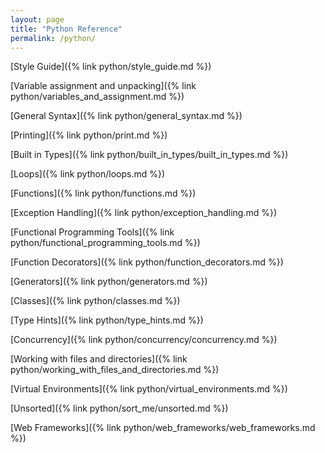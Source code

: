 ```yaml
---
layout: page
title: "Python Reference"
permalink: /python/
---
```


[comment]: <> (TODO: Look at https://docs.python.org/3/library/stdtypes.html for a comprehensive list of Python built in types you can use for organizing your notes.)
[comment]: <> (TODO: The above link is also a good starting point for what to add to notes for each type.)

[Style Guide]({% link python/style_guide.md %})

[Variable assignment and unpacking]({% link python/variables_and_assignment.md %})

[General Syntax]({% link python/general_syntax.md %})

[Printing]({% link python/print.md %})

[Built in Types]({% link python/built_in_types/built_in_types.md %})

[Loops]({% link python/loops.md %})

[Functions]({% link python/functions.md %})

[Exception Handling]({% link python/exception_handling.md %})

[Functional Programming Tools]({% link python/functional_programming_tools.md %})

[Function Decorators]({% link python/function_decorators.md %})

[Generators]({% link python/generators.md %})

[Classes]({% link python/classes.md %})

[Type Hints]({% link python/type_hints.md %})

[Concurrency]({% link python/concurrency/concurrency.md %})

[Working with files and directories]({% link python/working_with_files_and_directories.md %})

[Virtual Environments]({% link python/virtual_environments.md %})

[Unsorted]({% link python/sort_me/unsorted.md %})

[Web Frameworks]({% link python/web_frameworks/web_frameworks.md %})

